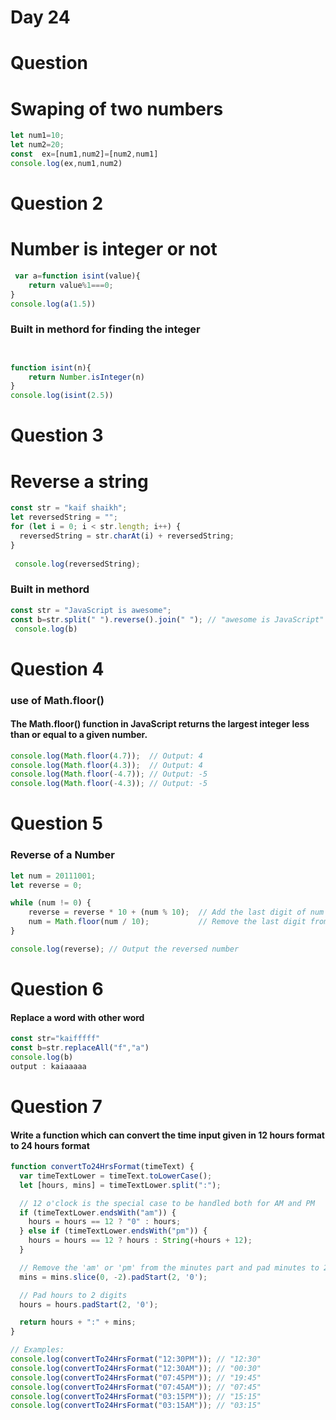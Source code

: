 # Day 24 
# Question
# Swaping of two numbers 
```jsx
let num1=10;
let num2=20;
const  ex=[num1,num2]=[num2,num1]
console.log(ex,num1,num2)
```
# Question 2 
# Number is integer or not 
```jsx
 var a=function isint(value){
    return value%1===0;
}
console.log(a(1.5))
```
### Built in methord for finding the integer
```jsx


function isint(n){
    return Number.isInteger(n)
}
console.log(isint(2.5))
```
# Question 3 
# Reverse a string 
```jsx 
const str = "kaif shaikh";
let reversedString = "";
for (let i = 0; i < str.length; i++) {
  reversedString = str.charAt(i) + reversedString;
}
 
 console.log(reversedString);
```
### Built in methord
```jsx
const str = "JavaScript is awesome";
const b=str.split(" ").reverse().join(" "); // "awesome is JavaScript"
 console.log(b)
```
# Question 4 
### use of Math.floor()
#### The Math.floor() function in JavaScript returns the largest integer less than or equal to a given number.
```jsx
console.log(Math.floor(4.7));  // Output: 4
console.log(Math.floor(4.3));  // Output: 4
console.log(Math.floor(-4.7)); // Output: -5
console.log(Math.floor(-4.3)); // Output: -5

```
# Question 5 
### Reverse of a Number 
```jsx
let num = 20111001;
let reverse = 0;

while (num != 0) {
    reverse = reverse * 10 + (num % 10);  // Add the last digit of num to reverse
    num = Math.floor(num / 10);           // Remove the last digit from num
}

console.log(reverse); // Output the reversed number

```
# Question 6 
#### Replace a word with other word
```jsx
const str="kaifffff"
const b=str.replaceAll("f","a")
console.log(b)
output : kaiaaaaa
```
# Question 7
#### Write a function which can convert the time input given in 12 hours format to 24 hours format
```jsx
function convertTo24HrsFormat(timeText) {
  var timeTextLower = timeText.toLowerCase();
  let [hours, mins] = timeTextLower.split(":");

  // 12 o'clock is the special case to be handled both for AM and PM
  if (timeTextLower.endsWith("am")) {
    hours = hours == 12 ? "0" : hours;
  } else if (timeTextLower.endsWith("pm")) {
    hours = hours == 12 ? hours : String(+hours + 12);
  }

  // Remove the 'am' or 'pm' from the minutes part and pad minutes to 2 digits
  mins = mins.slice(0, -2).padStart(2, '0');

  // Pad hours to 2 digits
  hours = hours.padStart(2, '0');

  return hours + ":" + mins;
}

// Examples:
console.log(convertTo24HrsFormat("12:30PM")); // "12:30"
console.log(convertTo24HrsFormat("12:30AM")); // "00:30"
console.log(convertTo24HrsFormat("07:45PM")); // "19:45"
console.log(convertTo24HrsFormat("07:45AM")); // "07:45"
console.log(convertTo24HrsFormat("03:15PM")); // "15:15"
console.log(convertTo24HrsFormat("03:15AM")); // "03:15"

```
